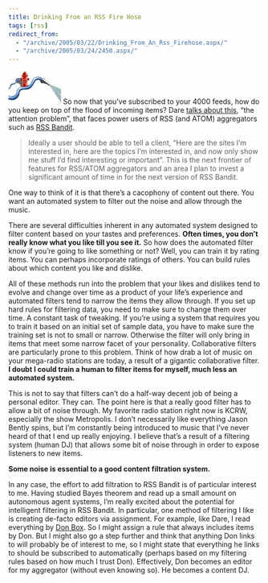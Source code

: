 ```yaml
---
title: Drinking From an RSS Fire Hose
tags: [rss]
redirect_from:
  - "/archive/2005/03/22/Drinking_From_An_Rss_Firehose.aspx/"
  - "/archive/2005/03/24/2450.aspx/"
---
```


![Firehose](/images/firehose.jpg) So now that you’ve subscribed to your
4000 feeds, how do you keep on top of the flood of incoming items? Dare
[talks about
this](http://www.25hoursaday.com/weblog/PermaLink.aspx?guid=14d0413e-d0dc-4382-9ee9-57e95d7b3544 "Nightcrawler Thoughts"),
“the attention problem”, that faces power users of RSS (and ATOM)
aggregators such as [RSS Bandit](http://www.rssbandit.org/).

> Ideally a user should be able to tell a client, “Here are the sites
> I’m interested in, here are the topics I’m interested in, and now only
> show me stuff I’d find interesting or important”. This is the next
> frontier of features for RSS/ATOM aggregators and an area I plan to
> invest a significant amount of time in for the next version of RSS
> Bandit.

One way to think of it is that there’s a cacophony of content out there.
You want an automated system to filter out the noise and allow through
the music.

There are several difficulties inherent in any automated system designed
to filter content based on your tastes and preferences. **Often times,
you don’t really know what you like till you see it.** So how does the
automated filter know if you’re going to like something or not? Well,
you can train it by rating items. You can perhaps incorporate ratings of
others. You can build rules about which content you like and dislike.

All of these methods run into the problem that your likes and dislikes
tend to evolve and change over time as a product of your life’s
experience and automated filters tend to narrow the items they allow
through. If you set up hard rules for filtering data, you need to make
sure to change them over time. A constant task of tweaking. If you’re
using a system that requires you to train it based on an initial set of
sample data, you have to make sure the training set is not to small or
narrow. Otherwise the filter will only bring in items that meet some
narrow facet of your personality. Collaborative filters are particularly
prone to this problem. Think of how drab a lot of music on your
mega-radio stations are today, a result of a gigantic collaborative
filter. **I doubt I could train a human to filter items for myself, much
less an automated system.**

This is not to say that filters can’t do a half-way decent job of being
a personal editor. They can. The point here is that a really good filter
has to allow a bit of noise through. My favorite radio station right now
is KCRW, especially the show Metropolis. I don’t necessarily like
everything Jason Bently spins, but I’m constantly being introduced to
music that I’ve never heard of that I end up really enjoying. I believe
that’s a result of a filtering system (human DJ) that allows some bit of
noise through in order to expose listeners to new items.

**Some noise is essential to a good content filtration system.**

In any case, the effort to add filtration to RSS Bandit is of particular
interest to me. Having studied Bayes theorem and read up a small amount
on autonomous agent systems, I’m really excited about the potential for
intelligent filtering in RSS Bandit. In particular, one method of
filtering I like is creating de-facto editors via assignment. For
example, like Dare, I read everything by [Don
Box](http://pluralsight.com/blogs/dbox/). So I might assign a rule that
always includes items by Don. But I might also go a step further and
think that anything Don links to will probably be of interest to me, so
I might state that everything he links to should be subscribed to
automatically (perhaps based on my filtering rules based on how much I
trust Don). Effectively, Don becomes an editor for my aggregator
(without even knowing so). He becomes a content DJ.

